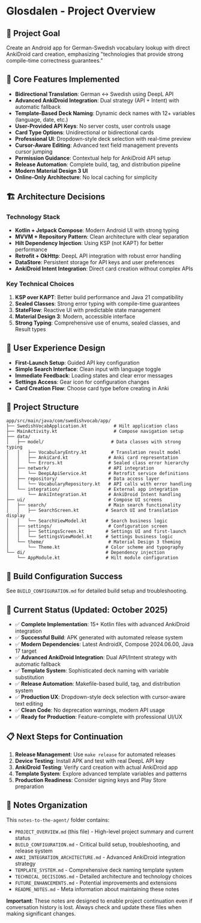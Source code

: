 # Glosdalen - Project Overview

## 🎯 Project Goal
Create an Android app for German-Swedish vocabulary lookup with direct AnkiDroid card creation, emphasizing "technologies that provide strong compile-time correctness guarantees."

## 📱 Core Features Implemented
- **Bidirectional Translation**: German ↔ Swedish using DeepL API
- **Advanced AnkiDroid Integration**: Dual strategy (API + Intent) with automatic fallback
- **Template-Based Deck Naming**: Dynamic deck names with 12+ variables (language, date, etc.)
- **User-Provided API Keys**: No server costs, user controls usage
- **Card Type Options**: Unidirectional or bidirectional cards
- **Professional UI**: Dropdown-style deck selection with real-time preview
- **Cursor-Aware Editing**: Advanced text field management prevents cursor jumping
- **Permission Guidance**: Contextual help for AnkiDroid API setup
- **Release Automation**: Complete build, tag, and distribution pipeline
- **Modern Material Design 3 UI**
- **Online-Only Architecture**: No local caching for simplicity

## 🏗️ Architecture Decisions

### Technology Stack
- **Kotlin + Jetpack Compose**: Modern Android UI with strong typing
- **MVVM + Repository Pattern**: Clean architecture with clear separation
- **Hilt Dependency Injection**: Using KSP (not KAPT) for better performance
- **Retrofit + OkHttp**: DeepL API integration with robust error handling  
- **DataStore**: Persistent storage for API keys and user preferences
- **AnkiDroid Intent Integration**: Direct card creation without complex APIs

### Key Technical Choices
1. **KSP over KAPT**: Better build performance and Java 21 compatibility
2. **Sealed Classes**: Strong error typing with compile-time guarantees
3. **StateFlow**: Reactive UI with predictable state management
4. **Material Design 3**: Modern, accessible interface
5. **Strong Typing**: Comprehensive use of enums, sealed classes, and Result types

## 🎨 User Experience Design
- **First-Launch Setup**: Guided API key configuration
- **Simple Search Interface**: Clean input with language toggle
- **Immediate Feedback**: Loading states and clear error messages
- **Settings Access**: Gear icon for configuration changes
- **Card Creation Flow**: Choose card type before creating in Anki

## 📂 Project Structure
```
app/src/main/java/com/swedishvocab/app/
├── SwedishVocabApplication.kt          # Hilt application class
├── MainActivity.kt                     # Compose navigation setup
├── data/
│   ├── model/                         # Data classes with strong typing
│   │   ├── VocabularyEntry.kt         # Translation result model
│   │   ├── AnkiCard.kt               # Anki card representation
│   │   └── Errors.kt                 # Sealed class error hierarchy
│   ├── network/                      # API integration
│   │   └── DeepLApiService.kt        # Retrofit service definitions
│   ├── repository/                   # Data access layer
│   │   └── VocabularyRepository.kt   # API calls with error handling
│   └── integration/                  # External app integration
│       └── AnkiIntegration.kt        # AnkiDroid Intent handling
├── ui/                               # Compose UI screens
│   ├── search/                       # Main search functionality
│   │   ├── SearchScreen.kt          # Search UI and translation display
│   │   └── SearchViewModel.kt       # Search business logic
│   ├── settings/                     # Configuration screen
│   │   ├── SettingsScreen.kt        # Settings UI and first-launch
│   │   └── SettingsViewModel.kt     # Settings business logic
│   └── theme/                        # Material Design 3 theming
│       └── Theme.kt                 # Color scheme and typography
└── di/                              # Dependency injection
    └── AppModule.kt                 # Hilt module configuration
```

## 🔧 Build Configuration Success
See `BUILD_CONFIGURATION.md` for detailed build setup and troubleshooting.

## 🚀 Current Status (Updated: October 2025)
- ✅ **Complete Implementation**: 15+ Kotlin files with advanced AnkiDroid integration
- ✅ **Successful Build**: APK generated with automated release system
- ✅ **Modern Dependencies**: Latest AndroidX, Compose 2024.06.00, Java 17 target
- ✅ **Advanced AnkiDroid Integration**: Dual API/Intent strategy with automatic fallback
- ✅ **Template System**: Sophisticated deck naming with variable substitution
- ✅ **Release Automation**: Makefile-based build, tag, and distribution system
- ✅ **Production UX**: Dropdown-style deck selection with cursor-aware text editing
- ✅ **Clean Code**: No deprecation warnings, modern API usage
- ✅ **Ready for Production**: Feature-complete with professional UI/UX

## 📋 Next Steps for Continuation
1. **Release Management**: Use `make release` for automated releases
2. **Device Testing**: Install APK and test with real DeepL API key
3. **AnkiDroid Testing**: Verify card creation with actual AnkiDroid app
4. **Template System**: Explore advanced template variables and patterns
5. **Production Readiness**: Consider signing keys and Play Store preparation

## 📁 Notes Organization
This `notes-to-the-agent/` folder contains:
- `PROJECT_OVERVIEW.md` (this file) - High-level project summary and current status
- `BUILD_CONFIGURATION.md` - Critical build setup, troubleshooting, and release system
- `ANKI_INTEGRATION_ARCHITECTURE.md` - Advanced AnkiDroid integration strategy
- `TEMPLATE_SYSTEM.md` - Comprehensive deck naming template system
- `TECHNICAL_DECISIONS.md` - Detailed architecture and technology choices
- `FUTURE_ENHANCEMENTS.md` - Potential improvements and extensions
- `README_NOTES.md` - Meta information about maintaining these notes

**Important**: These notes are designed to enable project continuation even if conversation history is lost. Always check and update these files when making significant changes.
